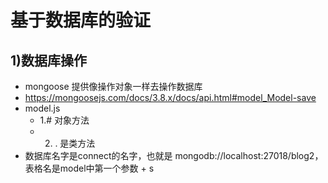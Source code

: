 # 基于数据库的验证
## 1)数据库操作
*  mongoose 提供像操作对象一样去操作数据库
*  https://mongoosejs.com/docs/3.8.x/docs/api.html#model_Model-save
*  model.js
   *  1.# 对象方法
   *  2. . 是类方法
*  数据库名字是connect的名字，也就是 mongodb://localhost:27018/blog2，表格名是model中第一个参数 + s   